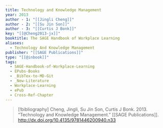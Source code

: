 ```yaml
---
title: Technology and Knowledge Management
year: 2013
author - 1: "[[Jingli Cheng]]"
author - 2: "[[Su Jin Son]]"
author - 3: "[[Curtis J Bonk]]"
key: "[[@Cheng2013-jx]]"
booktitle: The SAGE Handbook of Workplace Learning
aliases:
  - Technology And Knowledge Management
publisher: "[[SAGE Publications]]"
type: "[[@inbook]]"
tags:
  - SAGE-Handbook-of-Workplace-Learning
  - EPubs-Books
  - _BibTex-to-MD-Git
  - _New-Literature
  - Workplace-Learning
  - ePub
  - Cross-Ref-Chapter
---
```


> [!bibliography]
> Cheng, Jingli, Su Jin Son, Curtis J Bonk. 2013. “Technology and Knowledge Management.” [[SAGE Publications]]. http://dx.doi.org/10.4135/9781446200940.n33